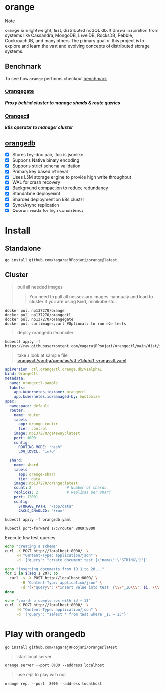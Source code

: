 # orange


> [!NOTE]  
> orange is a lightweight, fast, distributed noSQL db.
> It draws inspiration from systems like Cassandra, MongoDB, LevelDB, RocksDB, Pebble, CockroachDB, and many others
> The primary goal of this project is to explore and learn the vast and evolving concepts of distributed storage systems.

## Benchmark
To see how `orange` performs checkout [benchmark](https://github.com/nagarajRPoojari/orange/blob/main/BENCHMARK.md)

### [Orangegate](https://github.com/nagarajRPoojari/orangegate)
##### Proxy behind cluster to manage shards & route queries
### [Orangectl](https://github.com/nagarajRPoojari/orangectl)
##### k8s operator to manager cluster

## [orangedb](https://github.com/nagarajRPoojari/orange)
- [x] Stores key-doc pair, doc is jsonlike
- [x] Supports Native binary encoding
- [x] Supports strict schema validation
- [x] Primary key based retrieval
- [x] Uses LSM storage engine to provide high write throughput
- [x] WAL for crash recovery
- [x] Background compaction to reduce redundancy
- [x] Standalone deployemnt
- [x] Sharded deployment on k8s cluster
- [x] Sync/Async replication
- [x] Quorum reads for high consistency

# Install

## Standalone
```
go install github.com/nagarajRPoojari/orange@latest
```

## Cluster

> pull all needed images
> > You need to pull all nessessary images mannualy and load to cluster if you are using Kind, minikube etc..
```
docker pull np137270/orange
docker pull np137270/orangectl
docker pull np137270/orangegate
docker pull curlimages/curl #Optional: to run e2e tests
```

> deploy orangedb reconciler
```
kubectl apply -f https://raw.githubusercontent.com/nagarajRPoojari/orangectl/main/dist/install.yaml
```
> take a look at sample file [orangectl/config/samples/ctl_v1alpha1_orangectl.yaml](https://github.com/nagarajRPoojari/orangectl/tree/main/config/samples/ctl_v1alpha1_orangectl.yaml)

```yaml
apiVersion: ctl.orangectl.orange.db/v1alpha1
kind: OrangeCtl
metadata:
  name: orangectl-sample
  labels:
    app.kubernetes.io/name: orangectl
    app.kubernetes.io/managed-by: kustomize
spec:
  namespace: default
  router:
    name: router
    labels:
      app: orange-router
      tier: control
    image: np137270/gateway:latest
    port: 8000
    config:
      ROUTING_MODE: "hash"
      LOG_LEVEL: "info"

  shard:
    name: shard
    labels:
      app: orange-shard
      tier: data
    image: np137270/orange:latest
    count: 2                # Number of shards
    replicas: 2             # Replicas per shard
    port: 52001
    config:
      STORAGE_PATH: "/app/data"
      CACHE_ENABLED: "true"

```
```
kubectl apply -f orangedb.yaml
```
```
kubectl port-forward svc/router 8000:8000
```
Execute few test queries
```sh
echo "creating a schema"
curl -X POST http://localhost:8000/  \
     -H "Content-Type: application/json" \
     -d '{"query": "create document test {\"name\":\"STRING\"}"}'

echo "Inserting documents from ID 1 to 20..."
for i in $(seq 1 20); do
  curl -s -X POST http://localhost:8000/ \
       -H "Content-Type: application/json" \
       -d "{\"query\": \"insert value into test  {\\\"_ID\\\": $i, \\\"name\\\": \\\"hello-$i\\\"}\"}"
done

echo "search a sample doc with id = 13"
curl -X POST http://localhost:8000/  \
     -H "Content-Type: application/json" \
     -d '{"query": "select * from test where _ID = 13"}'
```
# Play with orangedb
```
go install github.com/nagarajRPoojari/orange@latest
```
> start local server
```
orange server --port 8000 --address localhost
```
> use repl to play with oql
```
orange repl --port  8000 --address localhost
```

